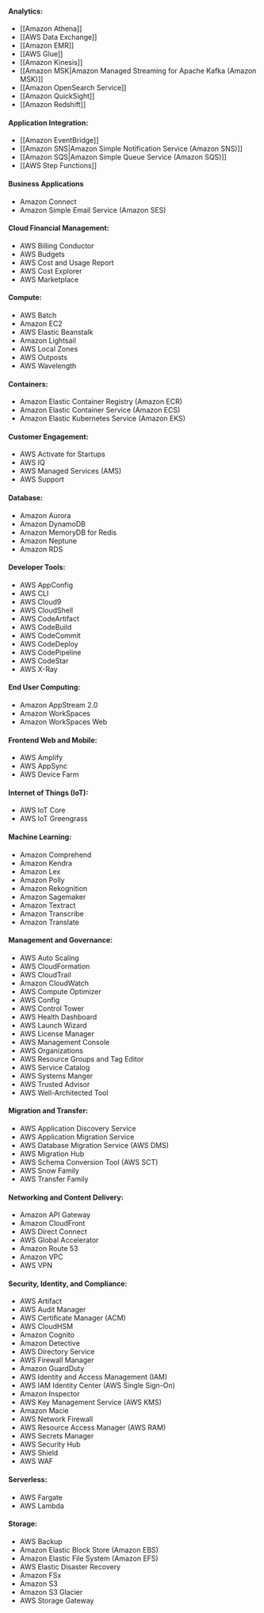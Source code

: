 #### Analytics:
- [[Amazon Athena]]
- [[AWS Data Exchange]]
- [[Amazon EMR]]
- [[AWS Glue]]
- [[Amazon Kinesis]]
- [[Amazon MSK|Amazon Managed Streaming for Apache Kafka (Amazon MSK)]]
- [[Amazon OpenSearch Service]]
- [[Amazon QuickSight]]
- [[Amazon Redshift]]
#### Application Integration:
- [[Amazon EventBridge]]
- [[Amazon SNS|Amazon Simple Notification Service (Amazon SNS)]]
- [[Amazon SQS|Amazon Simple Queue Service (Amazon SQS)]]
- [[AWS Step Functions]]
#### Business Applications
- Amazon Connect
- Amazon Simple Email Service (Amazon SES)
#### Cloud Financial Management:
- AWS Billing Conductor
- AWS Budgets
- AWS Cost and Usage Report
- AWS Cost Explorer
- AWS Marketplace
#### Compute:
- AWS Batch
- Amazon EC2
- AWS Elastic Beanstalk
- Amazon Lightsail
- AWS Local Zones
- AWS Outposts
- AWS Wavelength
#### Containers:
- Amazon Elastic Container Registry (Amazon ECR)
- Amazon Elastic Container Service (Amazon ECS)
- Amazon Elastic Kubernetes Service (Amazon EKS)
#### Customer Engagement:
- AWS Activate for Startups
- AWS IQ
- AWS Managed Services (AMS)
- AWS Support
#### Database:
- Amazon Aurora
- Amazon DynamoDB
- Amazon MemoryDB for Redis
- Amazon Neptune
- Amazon RDS
#### Developer Tools:
- AWS AppConfig
- AWS CLI
- AWS Cloud9
- AWS CloudShell
- AWS CodeArtifact
- AWS CodeBuild
- AWS CodeCommit
- AWS CodeDeploy
- AWS CodePipeline
- AWS CodeStar
- AWS X-Ray
#### End User Computing:
- Amazon AppStream 2.0
- Amazon WorkSpaces
- Amazon WorkSpaces Web
#### Frontend Web and Mobile:
- AWS Amplify
- AWS AppSync
- AWS Device Farm
#### Internet of Things (IoT):
- AWS IoT Core
- AWS IoT Greengrass
#### Machine Learning:
- Amazon Comprehend
- Amazon Kendra
- Amazon Lex
- Amazon Polly
- Amazon Rekognition
- Amazon Sagemaker
- Amazon Textract
- Amazon Transcribe
- Amazon Translate
#### Management and Governance:
- AWS Auto Scaling
- AWS CloudFormation
- AWS CloudTrail
- Amazon CloudWatch
- AWS Compute Optimizer
- AWS Config
- AWS Control Tower
- AWS Health Dashboard
- AWS Launch Wizard
- AWS License Manager
- AWS Management Console
- AWS Organizations
- AWS Resource Groups and Tag Editor
- AWS Service Catalog
- AWS Systems Manger
- AWS Trusted Advisor
- AWS Well-Architected Tool
#### Migration and Transfer:
- AWS Application Discovery Service
- AWS Application Migration Service
- AWS Database Migration Service (AWS DMS)
- AWS Migration Hub
- AWS Schema Conversion Tool (AWS SCT)
- AWS Snow Family
- AWS Transfer Family
#### Networking and Content Delivery: 
- Amazon API Gateway
- Amazon CloudFront
- AWS Direct Connect
- AWS Global Accelerator
- Amazon Route 53
- Amazon VPC
- AWS VPN
#### Security, Identity, and Compliance:
- AWS Artifact
- AWS Audit Manager
- AWS Certificate Manager (ACM)
- AWS CloudHSM
- Amazon Cognito
- Amazon Detective
- AWS Directory Service
- AWS Firewall Manager
- Amazon GuardDuty
- AWS Identity and Access Management (IAM)
- AWS IAM Identity Center (AWS Single Sign-On)
- Amazon Inspector
- AWS Key Management Service (AWS KMS)
- Amazon Macie
- AWS Network Firewall
- AWS Resource Access Manager (AWS RAM)
- AWS Secrets Manager
- AWS Security Hub
- AWS Shield
- AWS WAF
#### Serverless:
- AWS Fargate
- AWS Lambda
#### Storage:
- AWS Backup
- Amazon Elastic Block Store (Amazon EBS)
- Amazon Elastic File System (Amazon EFS)
- AWS Elastic Disaster Recovery
- Amazon FSx
- Amazon S3
- Amazon S3 Glacier
- AWS Storage Gateway